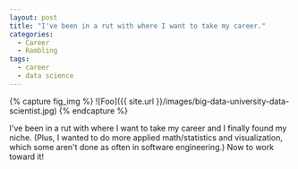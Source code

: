 ```yaml
---
layout: post
title: "I've been in a rut with where I want to take my career."
categories:
  - Career
  - Rambling
tags:
  - career
  - data science
---
```


{% capture fig_img %}
![Foo]({{ site.url }}/images/big-data-university-data-scientist.jpg)
{% endcapture %}

I've been in a rut with where I want to take my career and I finally found my niche. (Plus, I wanted to do more applied math/statistics and visualization, which some aren't done as often in software engineering.) Now to work toward it!